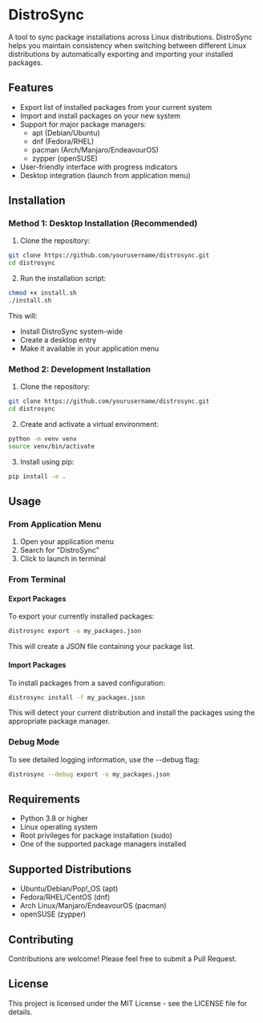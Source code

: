 # DistroSync

A tool to sync package installations across Linux distributions. DistroSync helps you maintain consistency when switching between different Linux distributions by automatically exporting and importing your installed packages.

## Features

- Export list of installed packages from your current system
- Import and install packages on your new system
- Support for major package managers:
  - apt (Debian/Ubuntu)
  - dnf (Fedora/RHEL)
  - pacman (Arch/Manjaro/EndeavourOS)
  - zypper (openSUSE)
- User-friendly interface with progress indicators
- Desktop integration (launch from application menu)

## Installation

### Method 1: Desktop Installation (Recommended)

1. Clone the repository:
```bash
git clone https://github.com/yourusername/distrosync.git
cd distrosync
```

2. Run the installation script:
```bash
chmod +x install.sh
./install.sh
```

This will:
- Install DistroSync system-wide
- Create a desktop entry
- Make it available in your application menu

### Method 2: Development Installation

1. Clone the repository:
```bash
git clone https://github.com/yourusername/distrosync.git
cd distrosync
```

2. Create and activate a virtual environment:
```bash
python -m venv venv
source venv/bin/activate
```

3. Install using pip:
```bash
pip install -e .
```

## Usage

### From Application Menu

1. Open your application menu
2. Search for "DistroSync"
3. Click to launch in terminal

### From Terminal

#### Export Packages

To export your currently installed packages:

```bash
distrosync export -o my_packages.json
```

This will create a JSON file containing your package list.

#### Import Packages

To install packages from a saved configuration:

```bash
distrosync install -f my_packages.json
```

This will detect your current distribution and install the packages using the appropriate package manager.

### Debug Mode

To see detailed logging information, use the --debug flag:

```bash
distrosync --debug export -o my_packages.json
```

## Requirements

- Python 3.8 or higher
- Linux operating system
- Root privileges for package installation (sudo)
- One of the supported package managers installed

## Supported Distributions

- Ubuntu/Debian/Pop!_OS (apt)
- Fedora/RHEL/CentOS (dnf)
- Arch Linux/Manjaro/EndeavourOS (pacman)
- openSUSE (zypper)

## Contributing

Contributions are welcome! Please feel free to submit a Pull Request.

## License

This project is licensed under the MIT License - see the LICENSE file for details.
